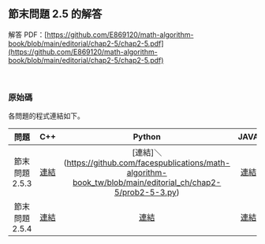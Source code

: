 ## 節末問題 2.5 的解答

解答 PDF：[https://github.com/E869120/math-algorithm-book/blob/main/editorial/chap2-5/chap2-5.pdf](https://github.com/E869120/math-algorithm-book/blob/main/editorial/chap2-5/chap2-5.pdf)

<br />

### 原始碼

各問題的程式連結如下。

| 問題 | C++ | Python | JAVA | C |
|:---:|:---:|:---:|:---:|:---:|
| 節末問題 2.5.3 | [連結](https://github.com/facespublications/math-algorithm-book_tw/blob/main/editorial_ch/chap2-5/prob2-5-3.cpp) | [連結]＼(https://github.com/facespublications/math-algorithm-book_tw/blob/main/editorial_ch/chap2-5/prob2-5-3.py) | [連結](https://github.com/facespublications/math-algorithm-book_tw/blob/main/editorial_ch/chap2-5/prob2-5-3.java) | [連結](https://github.com/facespublications/math-algorithm-book_tw/blob/main/editorial_ch/chap2-5/prob2-5-4.c) |
| 節末問題 2.5.4 | [連結](https://github.com/facespublications/math-algorithm-book_tw/blob/main/editorial_ch/chap2-5/prob2-5-4.cpp) | [連結](https://github.com/facespublications/math-algorithm-book_tw/blob/main/editorial_ch/chap2-5/prob2-5-4.py) | [連結](https://github.com/facespublications/math-algorithm-book_tw/blob/main/editorial_ch/chap2-5/prob2-5-4.java) | [連結](https://github.com/facespublications/math-algorithm-book_tw/blob/main/editorial_ch/chap2-5/prob2-5-4.c) |
